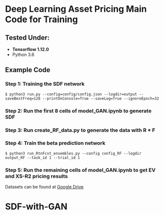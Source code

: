 # Deep Learning Asset Pricing Main Code for Training

## Tested Under: 
* **Tensorflow 1.12.0**
* Python 3.6

## Example Code
### Step 1: Training the SDF network
	$ python3 run.py --config=config/config.json --logdir=output --saveBestFreq=128 --printOnConsole=True --saveLog=True --ignoreEpoch=32

### Step 2: Run the first 8 cells of model_GAN.ipynb to generate SDF

### Step 3: Run create_RF_data.py to generate the data with R * F

### Step 4: Train the beta prediction network
	$ python3 run_RtnFcst_ensembles.py --config config_RF --logdir output_RF --task_id 1 --trial_id 1

### Step 5: Run the remaining cells of model_GAN.ipynb to get EV and XS-R2 pricing results

Datasets can be found at [Google Drive](https://drive.google.com/drive/folders/1TrYzMUA_xLID5-gXOy_as8sH2ahLwz-l?usp=sharing)
# SDF-with-GAN
